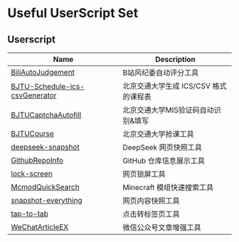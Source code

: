 # Useful UserScript Set

## Userscript

| Name | Description |
|------|-------------|
| [BiliAutoJudgement](./src/userscript/BiliAutoJudgement/README.md) | B站风纪委自动评分工具 |
| [BJTU-Schedule-ics-csvGenerator](./src/userscript/BJTU-Schedule-ics-csvGenerator/README.md) | 北京交通大学生成 ICS/CSV 格式的课程表 |
| [BJTUCaptchaAutofill](./src/userscript/BJTUCaptchaAutofill/README.md) | 北京交通大学MIS验证码自动识别&填写 |
| [BJTUCourse](./src/userscript/BJTUCourse/README.md) | 北京交通大学抢课工具 |
| [deepseek-snapshot](./src/userscript/deepseek-snapshot/README.md) | DeepSeek 网页快照工具 |
| [GithubRepoInfo](./src/userscript/GithubRepoInfo/README.md) | GitHub 仓库信息展示工具 |
| [lock-screen](./src/userscript/lock-screen/README.md) | 网页锁屏工具 |
| [McmodQuickSearch](./src/userscript/McmodQuickSearch/README.md) | Minecraft 模组快速搜索工具 |
| [snapshot-everything](./src/userscript/snapshot-everything/README.md) | 网页内容快照工具 |
| [tap-to-tab](./src/userscript/tap-to-tab/README.md) | 点击转标签页工具 |
| [WeChatArticleEX](./src/userscript/WeChatArticleEX/README.md) | 微信公众号文章增强工具 |
